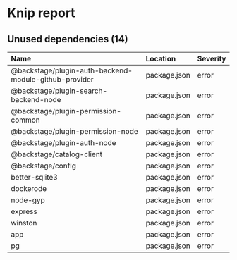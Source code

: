 # Knip report

## Unused dependencies (14)

| Name                                                  | Location     | Severity |
| :---------------------------------------------------- | :----------- | :------- |
| @backstage/plugin-auth-backend-module-github-provider | package.json | error    |
| @backstage/plugin-search-backend-node                 | package.json | error    |
| @backstage/plugin-permission-common                   | package.json | error    |
| @backstage/plugin-permission-node                     | package.json | error    |
| @backstage/plugin-auth-node                           | package.json | error    |
| @backstage/catalog-client                             | package.json | error    |
| @backstage/config                                     | package.json | error    |
| better-sqlite3                                        | package.json | error    |
| dockerode                                             | package.json | error    |
| node-gyp                                              | package.json | error    |
| express                                               | package.json | error    |
| winston                                               | package.json | error    |
| app                                                   | package.json | error    |
| pg                                                    | package.json | error    |
